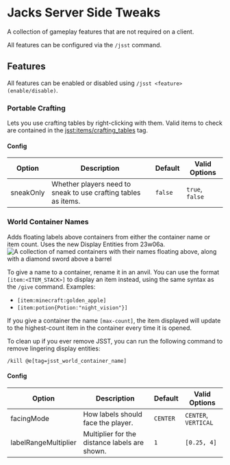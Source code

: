 # Jacks Server Side Tweaks

A collection of gameplay features that are not required on a client.

All features can be configured via the `/jsst` command.

## Features

All features can be enabled or disabled using `/jsst <feature> (enable/disable)`.

### Portable Crafting

Lets you use crafting tables by right-clicking with them. Valid items to check are contained in the
[jsst:items/crafting_tables](src/main/resources/data/jsst/tags/items/crafting_tables.json) tag.

#### Config

| Option    | Description                                                    | Default | Valid Options   |
|-----------|----------------------------------------------------------------|---------|-----------------|
| sneakOnly | Whether players need to sneak to use crafting tables as items. | `false` | `true`, `false` |

### World Container Names

Adds floating labels above containers from either the container name or item count. Uses the new Display Entities from 23w06a.
![A collection of named containers with their names floating above, along with a diamond sword above a barrel](https://i.imgur.com/PFrsD9q.png)

To give a name to a container, rename it in an anvil. You can use the format `[item:<ITEM_STACK>]` to display an item instead, using the same syntax as the `/give` command. Examples:
- `[item:minecraft:golden_apple]`
- `[item:potion{Potion:"night_vision"}]`

If you give a container the name `[max-count]`, the item displayed will update to the highest-count item in the container
every time it is opened.

To clean up if you ever remove JSST, you can run the following command to remove lingering display entities:

`/kill @e[tag=jsst_world_container_name]`

#### Config

| Option               | Description                                   | Default  | Valid Options        |
|----------------------|-----------------------------------------------|----------|----------------------|
| facingMode           | How labels should face the player.            | `CENTER` | `CENTER`, `VERTICAL` |
| labelRangeMultiplier | Multiplier for the distance labels are shown. | `1`      | `[0.25, 4]`          |